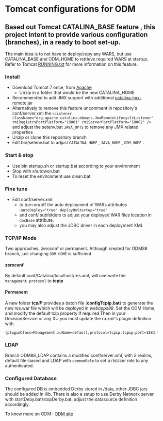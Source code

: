 # Tomcat configurations for ODM


 ## Based out **Tomcat**   CATALINA_BASE feature , this project intent to provide various configuration (branches), in a ready to boot set-up.
 
  The main idea is to not have to deploy/copy any WARS, but use CATALINA_BASE and ODM_HOME to retrieve required WARS at startup. Refer to Tomcat [RUNNING.txt](http://tomcat.apache.org/tomcat-7.0-doc/RUNNING.txt) for more information on this feature.

### Install

- Download Tomcat 7 once, from [Apache](http://tomcat.apache.org/download-70.cgi)
  - Unzip in a folder that would be the new CATALINA_HOME
- Recommended to add  JMX support with additional  [catalina-jmx-remote.jar](http://ftp.cixug.es/apache/tomcat/tomcat-7/v7.0.67/bin/extras/catalina-jmx-remote.jar)
 - Alternatively to remove this feature uncomment  in  repository's conf/server.xml the `<Listener className="org.apache.catalina.mbeans.JmxRemoteLifecycleListener" rmiRegistryPortPlatform="10001" rmiServerPortPlatform="10002" />` and adjust the setenv.bat `JAVA_OPTS` to remove any JMX related properties 
- Unzip or clone this repository branch
 - Edit bin/setenv.bat to adjust `CATALINA_HOME`  , `JAVA_HOME` , `ODM_HOME` .


### Start & stop
- Use bin startup.sh or startup.bat according to your environment
- Stop with shutdwon.bat
- To reset the environment use clean.bat

### Fine tune

- Edit conf/server.xml
  - to turn on/off the auto deployment of WARs attributes :`autoDeploy="true" deployOnStartup="true" `
  - and  conf/ subfolders to adjust your deployed WAR files location in `docBase` attribute.
  - you may also adjust the JDBC driver in each deployment XML


### TCP/IP Mode

Two approaches, zeroconf or permanent. Although created for ODM88 branch, just changing `ODM_HOME` is sufficient.
#### zeroconf
By default conf/Catalina/localhost/res.xml, will overwrite the `management.protocol` to **tcpip**
#### Permanent
A new folder ***tcpIP*** provides a batch file (**configTcpip.bat**) to generate the new res.war file which will be deployed in *webapps88*. Set the ODM Home, and modify the default tcip property if required
Then in your DecisionService or any XU you must update the ra.xml's plugin definition with 

    {pluginClass=Management,xuName=default,protocol=tcpip,tcpip.port=1883,tcpip.host=localhost,tcpip.retryInterval=2000}


### LDAP 
Branch ODM88_LDAP contains a modified conf/server.xml, with 2 realms, default file-based and LDAP with `commonRole` to set a rtsUser role to any authenticated.



### Configured Database
The configured DB is embedded Derby stored in /data, other JDBC jars should be added in /lib.
There is also a setup to use Derby Network server with startDeby.bat/stopDerby.bat, adjust the datasource definition accordingly.


To know more on ODM : [ODM site](http://www-03.ibm.com/software/products/en/category/operational-decision-management)